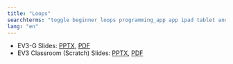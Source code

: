 ```yaml
---
title: "Loops"
searchterms: "toggle beginner loops programming_app app ipad tablet android"
lang: "en"
---
```

 <ul>
 <li class="ng-binding">EV3-G Slides:
 <a href="ProgrammingLessons/beginner/Loops.pptx">PPTX</a>,
 <a href="ProgrammingLessons/beginner/Loops.pdf">PDF</a>
 </li>
 <li class="ng-binding">EV3 Classroom (Scratch) Slides:
 <a href="ProgrammingLessons/beginner/scratch-Loops.pptx">PPTX</a>,
 <a href="ProgrammingLessons/beginner/scratch-Loops.pdf">PDF</a>
 </li>
 </ul>
